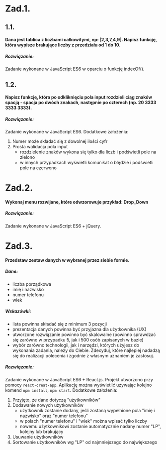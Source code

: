 # Zad.1.
## 1.1.
#### Dana jest tablica z liczbami całkowitymi, np: [2,3,7,4,9]. Napisz funkcję, która wypisze brakujące liczby z przedziału od 1 do 10.

##### Rozwiązanie: 
Zadanie wykonane w JavaScript ES6 w oparciu o funkcję indexOf().
## 1.2.
#### Napisz funkcję, która po odkliknięciu pola input rozdzieli ciąg znaków spacją - spacja po dwóch znakach, następnie po czterech (np. 20 3333 3333 3333).
##### Rozwiązanie:
Zadanie wykonane w JavaScript ES6. Dodatkowe założenia:
1. Numer może składać się z dowolnej ilości cyfr
2. Prosta walidacja pola input
    - rozdzielenie znaków wykona się tylko dla liczb i podświetli pole na zielono
    - w innych przypadkach wyświetli komunikat o błędzie i podświetli pole na czerwono
# Zad.2.
#### Wykonaj menu rozwijane, które odwzorowuje przykład: Drop_Down
##### Rozwiązanie:
Zadanie wykonane w JavaScript ES6 + jQuery.
# Zad.3.
#### Przedstaw zestaw danych w wybranej przez siebie formie. 
##### Dane:
- liczba porządkowa
- imię i nazwisko
- numer telefonu
- wiek
##### Wskazówki:
- lista powinna składać się z minimum 3 pozycji
- prezentacja danych powinna być przyjazna dla użytkownika (UX)
- utworzone rozwiązanie powinno być skalowalne (powinno sprawdzać się zarówno w przypadku 5, jak i 500 osób zapisanych w bazie)
- wybór zarówno technologii, jak i narzędzi, których użyjesz do wykonania zadania, należy do Ciebie. Zdecyduj, które najlepiej nadadzą się do realizacji polecenia i zgodnie z własnym uznaniem je zastosuj.
##### Rozwiązanie:
Zadanie wykonane w JavaScript ES6 + React.js. Projekt utworzono przy pomocy `react-creat-app`. Aplikację można wyświetlić używając kolejno komend `npm install`, `npm start`. Dodatkowe założenia:
1. Przyjęto, że dane dotyczą "użytkowników"
2. Dodawanie nowych użytkowników
    - użytkownik zostanie dodany, jeśli zostaną wypełnione pola "imię i nazwisko" oraz "numer telefonu"
    - w polach "numer telefonu" i "wiek" można wpisać tylko liczby
    - nowemu użytkownikowi zostanie automatycznie nadany numer "LP", kolejny lub brakujący
3. Usuwanie użytkowników
4. Sortowanie użytkowników wg "LP" od najmniejszego do największego

